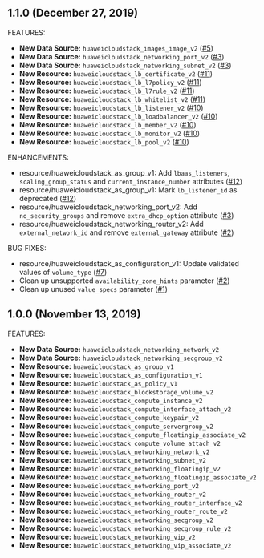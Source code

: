 ## 1.1.0 (December 27, 2019)

FEATURES:

* **New Data Source:** `huaweicloudstack_images_image_v2` ([#5](https://github.com/terraform-providers/terraform-provider-huaweicloudstack/pull/5))
* **New Data Source:** `huaweicloudstack_networking_port_v2` ([#3](https://github.com/terraform-providers/terraform-provider-huaweicloudstack/pull/3))
* **New Data Source:** `huaweicloudstack_networking_subnet_v2` ([#3](https://github.com/terraform-providers/terraform-provider-huaweicloudstack/pull/3))
* **New Resource:** `huaweicloudstack_lb_certificate_v2` ([#11](https://github.com/terraform-providers/terraform-provider-huaweicloudstack/pull/11))
* **New Resource:** `huaweicloudstack_lb_l7policy_v2` ([#11](https://github.com/terraform-providers/terraform-provider-huaweicloudstack/pull/11))
* **New Resource:** `huaweicloudstack_lb_l7rule_v2` ([#11](https://github.com/terraform-providers/terraform-provider-huaweicloudstack/pull/11))
* **New Resource:** `huaweicloudstack_lb_whitelist_v2` ([#11](https://github.com/terraform-providers/terraform-provider-huaweicloudstack/pull/11))
* **New Resource:** `huaweicloudstack_lb_listener_v2` ([#10](https://github.com/terraform-providers/terraform-provider-huaweicloudstack/pull/10))
* **New Resource:** `huaweicloudstack_lb_loadbalancer_v2` ([#10](https://github.com/terraform-providers/terraform-provider-huaweicloudstack/pull/10))
* **New Resource:** `huaweicloudstack_lb_member_v2` ([#10](https://github.com/terraform-providers/terraform-provider-huaweicloudstack/pull/10))
* **New Resource:** `huaweicloudstack_lb_monitor_v2` ([#10](https://github.com/terraform-providers/terraform-provider-huaweicloudstack/pull/10))
* **New Resource:** `huaweicloudstack_lb_pool_v2` ([#10](https://github.com/terraform-providers/terraform-provider-huaweicloudstack/pull/10))

ENHANCEMENTS:
* resource/huaweicloudstack_as_group_v1: Add `lbaas_listeners`, `scaling_group_status` and `current_instance_number` attributes ([#12](https://github.com/terraform-providers/terraform-provider-huaweicloudstack/pull/12))
* resource/huaweicloudstack_as_group_v1: Mark `lb_listener_id` as deprecated ([#12](https://github.com/terraform-providers/terraform-provider-huaweicloudstack/pull/12))
* resource/huaweicloudstack_networking_port_v2: Add `no_security_groups` and remove `extra_dhcp_option` attribute ([#3](https://github.com/terraform-providers/terraform-provider-huaweicloudstack/pull/3))
* resource/huaweicloudstack_networking_router_v2: Add `external_network_id` and remove `external_gateway` attribute ([#2](https://github.com/terraform-providers/terraform-provider-huaweicloudstack/pull/2))

BUG FIXES:
* resource/huaweicloudstack_as_configuration_v1: Update validated values of `volume_type` ([#7](https://github.com/terraform-providers/terraform-provider-huaweicloudstack/pull/7))
* Clean up unsupported `availability_zone_hints` parameter ([#2](https://github.com/terraform-providers/terraform-provider-huaweicloudstack/pull/2))
* Clean up unused `value_specs` parameter ([#1](https://github.com/terraform-providers/terraform-provider-huaweicloudstack/pull/1))

## 1.0.0 (November 13, 2019)

FEATURES:

* **New Data Source:** `huaweicloudstack_networking_network_v2`
* **New Data Source:** `huaweicloudstack_networking_secgroup_v2`
* **New Resource:** `huaweicloudstack_as_group_v1`
* **New Resource:** `huaweicloudstack_as_configuration_v1`
* **New Resource:** `huaweicloudstack_as_policy_v1`
* **New Resource:** `huaweicloudstack_blockstorage_volume_v2`
* **New Resource:** `huaweicloudstack_compute_instance_v2`
* **New Resource:** `huaweicloudstack_compute_interface_attach_v2`
* **New Resource:** `huaweicloudstack_compute_keypair_v2`
* **New Resource:** `huaweicloudstack_compute_servergroup_v2`
* **New Resource:** `huaweicloudstack_compute_floatingip_associate_v2`
* **New Resource:** `huaweicloudstack_compute_volume_attach_v2`
* **New Resource:** `huaweicloudstack_networking_network_v2`
* **New Resource:** `huaweicloudstack_networking_subnet_v2`
* **New Resource:** `huaweicloudstack_networking_floatingip_v2`
* **New Resource:** `huaweicloudstack_networking_floatingip_associate_v2`
* **New Resource:** `huaweicloudstack_networking_port_v2`
* **New Resource:** `huaweicloudstack_networking_router_v2`
* **New Resource:** `huaweicloudstack_networking_router_interface_v2`
* **New Resource:** `huaweicloudstack_networking_router_route_v2`
* **New Resource:** `huaweicloudstack_networking_secgroup_v2`
* **New Resource:** `huaweicloudstack_networking_secgroup_rule_v2`
* **New Resource:** `huaweicloudstack_networking_vip_v2`
* **New Resource:** `huaweicloudstack_networking_vip_associate_v2`
